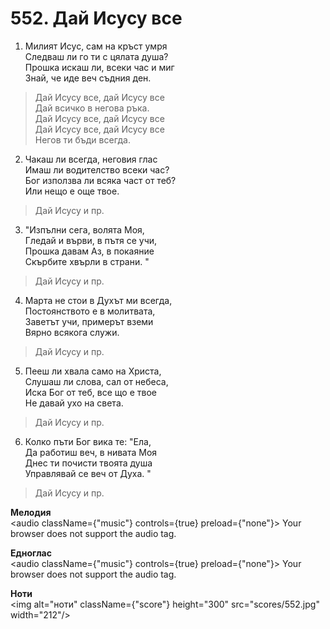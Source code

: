 # 552. Дай Исусу все  

1. Милият Исус, сам на кръст умря  
Следваш ли го ти с цялата душа?  
Прошка искаш ли, всеки час и миг  
Знай, че иде веч съдния ден.  

> Дай Исусу все, дай Исусу все  
> Дай всичко в негова ръка.  
> Дай Исусу все, дай Исусу все  
> Дай Исусу все, дай Исусу все  
> Негов ти бъди всегда.  

2. Чакаш ли всегда, неговия глас  
Имаш ли водителство всеки час?  
Бог използва ли всяка част от теб?  
Или нещо е още твое.  

> Дай Исусу и пр.  

3. "Изпълни сега, волята Моя,  
Гледай и върви, в пътя се учи,  
Прошка давам Аз, в покаяние  
Скърбите хвърли в страни. "  

> Дай Исусу и пр.  

4. Марта не стои в Духът ми всегда,  
Постоянството е в молитвата,  
Заветът учи, примерът вземи  
Вярно всякога служи.  

> Дай Исусу и пр.  

5. Пееш ли хвала само на Христа,  
Слушаш ли слова, сал от небеса,  
Иска Бог от теб, все що е твое  
Не давай ухо на света.  

> Дай Исусу и пр.  

6. Колко пъти Бог вика те: "Ела,  
Да работиш веч, в нивата Моя  
Днес ти почисти твоята душа  
Управлявай се веч от Духа. "  

> Дай Исусу и пр.  

__Мелодия__  
<audio className={"music"} controls={true} preload={"none"}><source src="mp3/552.mp3" type="audio/mpeg"/>
Your browser does not support the audio tag.
</audio>  

__Едноглас__  
<audio className={"music"} controls={true} preload={"none"}><source src="transp/552.mp3" type="audio/mpeg"/>
Your browser does not support the audio tag.
</audio>  

__Ноти__  
<img alt="ноти" className={"score"} height="300" src="scores/552.jpg" width="212"/>
